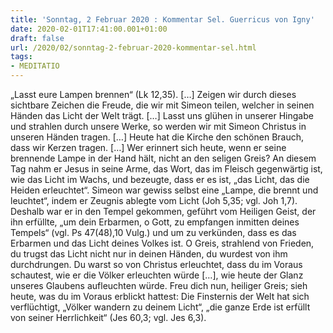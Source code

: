 ```yaml
---
title: 'Sonntag, 2 Februar 2020 : Kommentar Sel. Guerricus von Igny'
date: 2020-02-01T17:41:00.001+01:00
draft: false
url: /2020/02/sonntag-2-februar-2020-kommentar-sel.html
tags: 
- MEDITATIO
---
```


„Lasst eure Lampen brennen“ (Lk 12,35). \[…\] Zeigen wir durch dieses sichtbare Zeichen die Freude, die wir mit Simeon teilen, welcher in seinen Händen das Licht der Welt trägt. \[…\] Lasst uns glühen in unserer Hingabe und strahlen durch unsere Werke, so werden wir mit Simeon Christus in unseren Händen tragen. \[…\] Heute hat die Kirche den schönen Brauch, dass wir Kerzen tragen. \[…\] Wer erinnert sich heute, wenn er seine brennende Lampe in der Hand hält, nicht an den seligen Greis? An diesem Tag nahm er Jesus in seine Arme, das Wort, das im Fleisch gegenwärtig ist, wie das Licht im Wachs, und bezeugte, dass er es ist, „das Licht, das die Heiden erleuchtet“. Simeon war gewiss selbst eine „Lampe, die brennt und leuchtet“, indem er Zeugnis ablegte vom Licht (Joh 5,35; vgl. Joh 1,7). Deshalb war er in den Tempel gekommen, geführt vom Heiligen Geist, der ihn erfüllte, „um dein Erbarmen, o Gott, zu empfangen inmitten deines Tempels“ (vgl. Ps 47(48),10 Vulg.) und um zu verkünden, dass es das Erbarmen und das Licht deines Volkes ist. O Greis, strahlend von Frieden, du trugst das Licht nicht nur in deinen Händen, du wurdest von ihm durchdrungen. Du warst so von Christus erleuchtet, dass du im Voraus schautest, wie er die Völker erleuchten würde \[…\], wie heute der Glanz unseres Glaubens aufleuchten würde. Freu dich nun, heiliger Greis; sieh heute, was du im Voraus erblickt hattest: Die Finsternis der Welt hat sich verflüchtigt, „Völker wandern zu deinem Licht“, „die ganze Erde ist erfüllt von seiner Herrlichkeit“ (Jes 60,3; vgl. Jes 6,3).